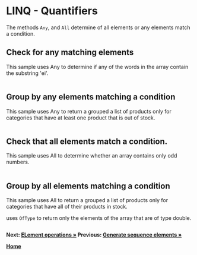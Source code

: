 # LINQ - Quantifiers

The methods `Any`, and `All` determine of all elements or any elements match a condition.

## Check for any matching elements

This sample uses Any to determine if any of the words in the array contain the substring 'ei'.

``` cs --region any-matches --source-file ../src/Quantifiers.cs --project ../src/Try101LinqSamples.csproj
```

## Group by any elements matching a condition

This sample uses Any to return a grouped a list of products only for categories that have at least one product that is out of stock.

``` cs --region any-grouped --source-file ../src/Quantifiers.cs --project ../src/Try101LinqSamples.csproj
```

## Check that all elements match a condition.

This sample uses All to determine whether an array contains only odd numbers.

``` cs --region all-match --source-file ../src/Quantifiers.cs --project ../src/Try101LinqSamples.csproj
```

## Group by all elements matching a condition

This sample uses All to return a grouped a list of products only for categories that have all of their products in stock.


 uses `OfType` to return only the elements of the array that are of type double.

``` cs --region all-grouped --source-file ../src/Quantifiers.cs --project ../src/Try101LinqSamples.csproj
```

**Next: [ELement operations &raquo;](./elements.md) Previous:  [Generate sequence elements &raquo;](./generators.md)**

**[Home](../README.md)**
